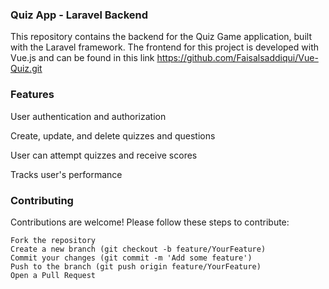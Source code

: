 ### Quiz App - Laravel Backend
This repository contains the backend for the Quiz Game application, built with the Laravel framework. The frontend for this project is developed with Vue.js and can be found in this link https://github.com/Faisalsaddiqui/Vue-Quiz.git
### Features
User authentication and authorization

Create, update, and delete quizzes and questions

User can attempt quizzes and receive scores

Tracks user's performance

### Contributing
Contributions are welcome! Please follow these steps to contribute:
```
Fork the repository
Create a new branch (git checkout -b feature/YourFeature)
Commit your changes (git commit -m 'Add some feature')
Push to the branch (git push origin feature/YourFeature)
Open a Pull Request
```
